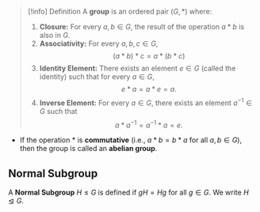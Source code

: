 >[!info] Definition
>A **group** is an ordered pair $(G, \ast)$ where:
>
>1. **Closure:** For every $a, b \in G$, the result of the operation $a \ast b$ is also in $G$.
>2. **Associativity:** For every $a, b, c \in G$,
   >$$
   (a \ast b) \ast c = a \ast (b \ast c)$$
>3. **Identity Element:** There exists an element $e \in G$ (called the identity) such that for every $a \in G$,
 >$$
   e \ast a = a \ast e = a.
   >$$
>4. **Inverse Element:** For every $a \in G$, there exists an element $a^{-1} \in G$ such that $$
   a \ast a^{-1} = a^{-1} \ast a = e.
   $$
   
- If the operation $\ast$ is **commutative** (i.e., $a \ast b = b \ast a$ for all $a, b \in G$), then the group is called an **abelian group**.


## Normal Subgroup

A **Normal Subgroup** $H \leq G$ is defined if $gH = Hg$ for all $g \in G$. We write $H \trianglelefteq G$.  